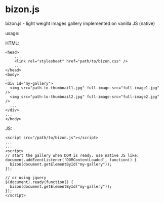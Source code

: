 bizon.js
========

bizon.js - light weight images gallery implemented on vanilla JS (native)

usage:


HTML:
```
<head>
	...
	<link rel="stylesheet" href="path/to/bizon.css" />
	...
</head>
<body>
...
<div id="my-gallery">
  <img src="path-to-thumbnail1.jpg" full-image-src="full-image1.jpg" />
  <img src="path-to-thumbnail2.jpg" full-image-src="full-image2.jpg" />
  ...
</div>
...
</body>

```

JS:
```
<script src="/path/to/bizon.js"></script>
...
...
<script>
// start the gallery when DOM is ready. use native JS like:
document.addEventListener('DOMContentLoaded', function() {
  bizon(document.getElementById("my-gallery"));
});

// or using jquery
$(document).ready(function() {
  bizon(document.getElementById("my-gallery"));
});
</script>
```